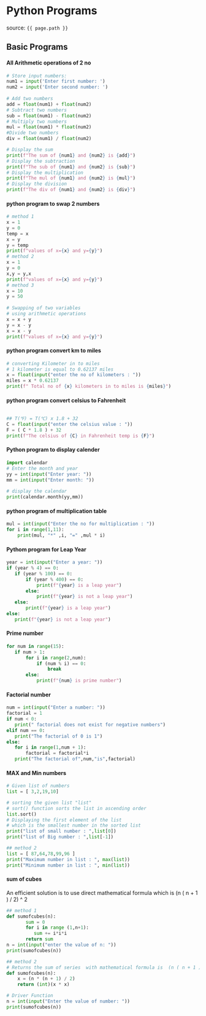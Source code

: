 # Python Programs
source: `{{ page.path }}`
## Basic Programs
#### All Arithmetic operations of 2 no
```python
# Store input numbers:  
num1 = input('Enter first number: ')  
num2 = input('Enter second number: ')  
  
# Add two numbers  
add = float(num1) + float(num2)  
# Subtract two numbers  
sub = float(num1) - float(num2)  
# Multiply two numbers  
mul = float(num1) * float(num2)  
#Divide two numbers  
div = float(num1) / float(num2)  

# Display the sum  
print(f"The sum of {num1} and {num2} is {add}") 
# Display the subtraction  
print(f"The sub of {num1} and {num2} is {sub}") 
# Display the multiplication  
print(f"The mul of {num1} and {num2} is {mul}") 
# Display the division  
print(f"The div of {num1} and {num2} is {div}")
```
#### python program to swap 2 numbers
```python
# method 1
x = 1  
y = 0  
temp = x
x = y
y = temp
print(f"values of x={x} and y={y}")
# method 2
x = 1  
y = 0  
x,y = y,x
print(f"values of x={x} and y={y}")
# method 3
x = 10
y = 50
  
# Swapping of two variables 
# using arithmetic operations 
x = x + y    
y = x - y   
x = x - y 
print(f"values of x={x} and y={y}")
```
#### python program convert km to miles

```python
# converting Kilometer in to miles 
# 1 kilometer is equal to 0.62137 miles
x = float(input("enter the no of kilometers : "))
miles = x * 0.62137
print(f" Total no of {x} kilometers in to miles is {miles}")
```

#### python program convert celsius to Fahrenheit

```python

## T(℉) = T(℃) x 1.8 + 32
C = float(input("enter the celsius value : "))
F = ( C * 1.8 ) + 32
print(f"The celsius of {C} in Fahrenheit temp is {F}")
```

#### Python program to display calender

```python
import calendar  
# Enter the month and year  
yy = int(input("Enter year: "))  
mm = int(input("Enter month: "))  
  
# display the calendar  
print(calendar.month(yy,mm))
```

#### python program of multiplication table

```python
mul = int(input("Enter the no for multiplication : "))
for i in range(1,11):
    print(mul, "*" ,i, "=" ,mul * i)
```    

#### Pythom program for Leap Year

```python
year = int(input("Enter a year: "))  
if (year % 4) == 0:  
   if (year % 100) == 0:  
       if (year % 400) == 0:  
           print(f"{year} is a leap year")  
       else:  
           print(f"{year} is not a leap year")  
   else:  
       print(f"{year} is a leap year")  
else:  
   print(f"{year} is not a leap year") 
```   

#### Prime number

```python
for num in range(15):  
   if num > 1:  
       for i in range(2,num):
           if (num % i) == 0: 
               break  
       else:  
           print(f"{num} is prime number") 
```
#### Factorial number

```python
num = int(input("Enter a number: "))  
factorial = 1  
if num < 0:  
   print(" factorial does not exist for negative numbers")  
elif num == 0:  
   print("The factorial of 0 is 1")  
else:  
   for i in range(1,num + 1):  
       factorial = factorial*i  
   print("The factorial of",num,"is",factorial)
```
#### MAX and Min numbers

```python
# Given list of numbers
list = [ 3,2,19,10]

# sorting the given list "list"
# sort() function sorts the list in ascending order
list.sort()
# Displaying the first element of the list
# which is the smallest number in the sorted list
print("list of small number : ",list[0])
print("list of Big number : ",list[-1])

## method 2
list = [ 87,64,78,99,96 ]
print("Maximum number in list : ", max(list))
print("Minimum number in list : ", min(list))
```

#### sum of cubes 
An efficient solution is to use direct mathematical formula which is (n ( n + 1 ) / 2) ^ 2

```python
## method 1
def sumofcubes(n):
       sum = 0
       for i in range (1,n+1):
          sum += i*i*i
       return sum
n = int(input("enter the value of n: "))
print(sumofcubes(n))           

## method 2
# Returns the sum of series  with mathematical formula is  (n ( n + 1 ) / 2) ^ 2
def sumofcubes(n): 
	x = (n * (n + 1) / 2) 
	return (int)(x * x) 

# Driver Function 
n = int(input("Enter the value of number: "))
print(sumofcubes(n)) 

```
